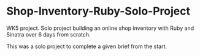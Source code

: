 # Shop-Inventory-Ruby-Solo-Project
WK5 project. Solo project building an online shop inventory with Ruby and Sinatra over 6 days from scratch. 

This was a solo project to complete a given brief from the start. 

